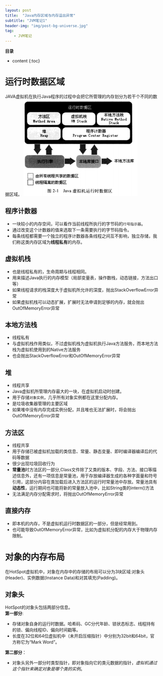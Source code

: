 ```yaml
---
layout: post
title:  "Java内存区域与内存溢出异常"
subtitle: "JVM笔记1"
header-img: "img/post-bg-universe.jpg"
tag: 
    - JVM笔记
---
```

**目录**
* content
{:toc}

# 运行时数据区域
JAVA虚拟机在执行Java程序的过程中会把它所管理的内存划分为若干个不同的数据区域。
![](\img\in-post\L-JVM\JVM1-1.PNG)

## 程序计数器
* 一块较小的内存空间，可以看作当前线程所执行的字节码的`行号指示器`。  
* 通过改变这个计数器的值来选取下一条需要执行的字节码指令。
* 每条线程都需要一个独立的程序计数器各条线程之间互不影响，独立存储，我们称这类内存区域为**线程私有**的内存。

## 虚拟机栈
* 也是线程私有的，生命周期与线程相同。
* 用来描述Java执行的内存模型（局部变量表，操作数栈，动态链接，方法出口等）
* 如果线程请求的栈深度大于虚拟机所允许的深度，抛出StackOverflowError异常
* 如果虚拟机栈可以动态扩展，扩展时无法申请到足够的内存，就会抛出OutOfMemoryError异常

## 本地方法栈
* 线程私有
* 与虚拟机栈作用类似，不过虚拟机栈为虚拟机执行Java方法服务，而本地方法栈为虚拟机使用到的Native方法服务
* 也会抛出StackOverflowError和OutOfMemoryError异常

## 堆
* 线程共享
* Java虚拟机所管理内存最大的一块，在虚拟机启动时创建。
* 用于存储`对象实例`，几乎所有对象实例都在这里分配内存。
* 是垃圾收集器管理的主要区域
* 如果堆中没有内存完成实例分配，并且堆也无法扩展时，将会抛出OutOfMemoryError异常

## 方法区
* 线程共享
* 用于存储已被虚拟机加载的类信息、常量、静态变量、即时编译器编译后的代码等数据
* 很少出现垃圾回收行为
* **常量池**时方法区的一部分,Class文件除了又类的版本、字段、方法、接口等描述信息外，还有一项信息是常量池，用于存放编译器生成的各种字面量和符号引用，这部分内容在类加载后进入方法区的运行时常量池中存放。常量池具有**动态性**，运行期间也可能将新的常量放入池中，比如String类的intern()方法
* 无法满足内存分配需求时，将抛出OutOfMemoryError异常

## 直接内存
* 即本机的内存，不是虚拟机运行时数据区的一部分，但是经常用到。
* 也可能导致OutOfMemoryError异常，比如为虚拟机分配的内存大于物理内存限制。

# 对象的内存布局
在HotSpot虚拟机中，对象在内存中的存储的布局可以分为3块区域:对象头(Header)、实例数据(Instance Data)和对其填充(Padding)。  

## 对象头
HotSpot的对象头包括两部分信息。  
**第一部分**:  
* 存储对象自身的运行时数据。哈希码、GC分代年龄、锁状态标志、线程持有的锁、偏向线程ID、偏向时间戳等。
* 长度在32位和64位虚拟机中（未开启压缩指针）中分别为32bit和64bit，官方称它为“Mark Word”。

**第二部分**：
* 对象头另外一部分时类型指针，即对象指向它的类元数据的指针，*虚拟机通过这个指针来确定对象是哪个类的实例*。

